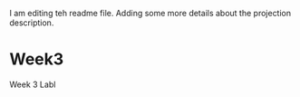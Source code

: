 I am editing teh readme file. Adding some more details about the projection description.
# Week3
Week 3 Labl
